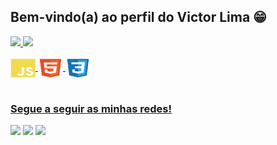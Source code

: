 ## Bem-vindo(a) ao perfil do Victor Lima 😁

 <div>
   <a href="https://github.com/RandolphVH">
   <img height="180em" src="https://github-readme-stats.vercel.app/api?username=RandolphVH&show_icons=true&theme=tokyonight&include_all_commits=true&count_private=true"/>
   <img height="180em" src="https://github-readme-stats.vercel.app/api/top-langs/?username=RandolphVH&layout=compact&langs_count=6&theme=tokyonight"/>
</div>
    
<div style="display: inline_block"><br>
  <img align="center" alt="Js" height="30" width="40" src="https://raw.githubusercontent.com/devicons/devicon/master/icons/javascript/javascript-plain.svg">
  <img align="center" alt="HTML" height="30" width="40" src="https://raw.githubusercontent.com/devicons/devicon/master/icons/html5/html5-original.svg">
  <img align="center" alt="CSS" height="30" width="40" src="https://raw.githubusercontent.com/devicons/devicon/master/icons/css3/css3-original.svg">
</div>
 
<br>
 
### Segue a seguir as minhas redes!
 
<div> 
  <a href="https://www.instagram.com/randolph_lima/" target="_blank"><img src="https://img.shields.io/badge/-Instagram-%23E4405F?style=for-the-badge&logo=instagram&logoColor=white" target="_blank"></a>
  <a href = "victorhugolima.vh@gmail.com"><img src="https://img.shields.io/badge/-Gmail-%23333?style=for-the-badge&logo=gmail&logoColor=white" target="_blank"></a>
  <a href="https://www.linkedin.com/in/victor-lima-5b3595183" target="_blank"><img src="https://img.shields.io/badge/-LinkedIn-%230077B5?style=for-the-badge&logo=linkedin&logoColor=white"></a>
</div>
